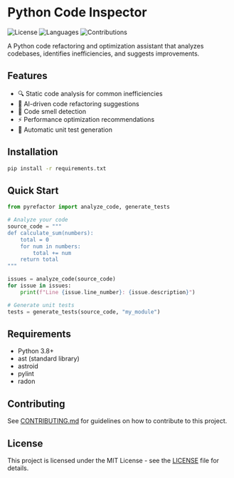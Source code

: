 # Python Code Inspector

![License](https://img.shields.io/github/license/tdiprima/GroqLab-AI)
![Languages](https://img.shields.io/github/languages/top/tdiprima/GroqLab-AI)
![Contributions](https://img.shields.io/badge/contributions-welcome-brightgreen)

A Python code refactoring and optimization assistant that analyzes codebases, identifies inefficiencies, and suggests improvements.

## Features

- 🔍 Static code analysis for common inefficiencies
- 🤖 AI-driven code refactoring suggestions
- 🦨 Code smell detection
- ⚡ Performance optimization recommendations
- 🧪 Automatic unit test generation

## Installation

```bash
pip install -r requirements.txt
```

## Quick Start

```python
from pyrefactor import analyze_code, generate_tests

# Analyze your code
source_code = """
def calculate_sum(numbers):
    total = 0
    for num in numbers:
        total += num
    return total
"""

issues = analyze_code(source_code)
for issue in issues:
    print(f"Line {issue.line_number}: {issue.description}")

# Generate unit tests
tests = generate_tests(source_code, "my_module")
```

## Requirements

- Python 3.8+
- ast (standard library)
- astroid
- pylint
- radon

## Contributing

See [CONTRIBUTING.md](docs/CONTRIBUTING.md) for guidelines on how to contribute to this project.

## License

This project is licensed under the MIT License - see the [LICENSE](LICENSE) file for details.

<br>
